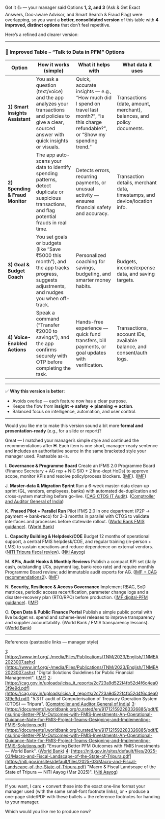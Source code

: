 Got it 👍 — your manager said Options **1, 2, and 3** (Ask & Get Exact Answers, Doc-aware Advisor, and Smart Search & Fraud Flag) were overlapping, so you want a **better, consolidated version** of this table with **4 improved, distinct options** that don’t feel repetitive.

Here’s a refined and clearer version:

---

### 🔹 Improved Table – “Talk to Data in PFM” Options

| **Option**                      | **How it works (simple)**                                                                                                                           | **What it helps with**                                                                                                                    | **What data it uses**                                                     |
| ------------------------------- | --------------------------------------------------------------------------------------------------------------------------------------------------- | ----------------------------------------------------------------------------------------------------------------------------------------- | ------------------------------------------------------------------------- |
| **1) Smart Insights Assistant** | You ask a question (text/voice) and the app analyzes your transactions and policies to give a clear, sourced answer with quick insights or visuals. | Quick, accurate insights — e.g., “How much did I spend on travel last month?”, “Is this charge refundable?”, or “Show my spending trend.” | Transactions (date, amount, merchant), balances, and policy documents.    |
| **2) Spending & Fraud Monitor** | The app auto-scans your data to identify spending patterns, detect duplicate or suspicious transactions, and flag potential frauds in real time.    | Detects errors, recurring payments, or unusual activity — ensures financial safety and accuracy.                                          | Transaction details, merchant data, timestamps, and device/location info. |
| **3) Goal & Budget Coach**      | You set goals or budgets (like “Save ₹5000 this month”), and the app tracks progress, suggests adjustments, and nudges you when off-track.          | Personalized coaching for savings, budgeting, and smarter money habits.                                                                   | Budgets, income/expense data, and saving targets.                         |
| **4) Voice-Enabled Actions**    | Speak a command (“Transfer ₹2000 to savings”), and the app confirms securely with OTP before completing the task.                                   | Hands-free experience — quick fund transfers, bill payments, or goal updates with verification.                                           | Transactions, account IDs, available balance, and consent/auth logs.      |

---

✅ **Why this version is better:**

* Avoids overlap — each feature now has a clear purpose.
* Keeps the flow from **insight → safety → planning → action**.
* Balanced focus on intelligence, automation, and user control.

---

Would you like me to make this version sound a bit more **formal and presentation-ready** (e.g., for a slide or report)?

Great — I matched your manager’s simple style and continued the recommendations after **H**. Each item is one short, manager-ready sentence and includes an authoritative source in the same bracketed style your manager used. Pasteable as-is.

I. **Governance & Programme Board**
Create an IFMS 2.0 Programme Board (Finance Secretary + AG rep + NIC SIO + 2 line-dept HoDs) to approve scope, monitor KPIs and resolve policy/process blockers. ([IMF][1]). ([IMF][1])

J. **Master-data & Migration Sprint**
Run a 6-week master-data clean-up sprint (GL, vendors, employees, banks) with automated de-duplication and cross-system matching before go-live. ([CAG CTOS IT Audit][2]). ([Comptroller and Auditor General of India][2])

K. **Phased Pilot + Parallel Run**
Pilot IFMS 2.0 in one department (P2P → payment → bank-reco) for 2–3 months in parallel with CTOS to validate interfaces and processes before statewide rollout. ([World Bank FMIS guidance][3]). ([World Bank][3])

L. **Capacity Building & Helpdesk/COE**
Budget 12 months of operational support, a central FMIS helpdesk/COE, and regular training (in-person + LMS) to sustain operations and reduce dependence on external vendors. ([NITI Tripura fiscal review][4]). ([Niti Aayog][4])

M. **KPIs, Audit Hooks & Monthly Reviews**
Publish a compact KPI set (daily cash, outstanding UCs, payment lag, bank-reco rate) and require monthly Programme Board review; add immutable audit exports for AG. ([IMF + CAG recommendations][1][2]). ([IMF][1])

N. **Security, Resilience & Access Governance**
Implement RBAC, SoD matrices, periodic access recertification, parameter change logs and a disaster-recovery plan (RTO/RPO) before production. ([IMF digital-PFM guidance][1]). ([IMF][1])

O. **Open Data & Public Finance Portal**
Publish a simple public portal with live budget vs. spend and scheme-level releases to improve transparency and supplier accountability. (World Bank / FMIS transparency lessons). ([World Bank][3])

---

References (pasteable links — manager style)

[1]: [https://www.imf.org/-/media/Files/Publications/TNM/2023/English/TNMEA2023007.ashx](https://www.imf.org/-/media/Files/Publications/TNM/2023/English/TNMEA2023007.ashx) "Digital Solutions Guidelines for Public Financial Management". ([IMF][1])
[2]: [https://cag.gov.in/uploads/icisa_it_reports/2c723a9d522f4fb52d4f6c4ea03f9e9d.pdf](https://cag.gov.in/uploads/icisa_it_reports/2c723a9d522f4fb52d4f6c4ea03f9e9d.pdf) "5.3 IT audit of Computerisation of Treasury Operation System (CTOS) — Tripura". ([Comptroller and Auditor General of India][2])
[3]: [https://documents1.worldbank.org/curated/en/917121592283326885/pdf/Ensuring-Better-PFM-Outcomes-with-FMIS-Investments-An-Operational-Guidance-Note-for-FMIS-Project-Teams-Designing-and-Implementing-FMIS-Solutions.pdf](https://documents1.worldbank.org/curated/en/917121592283326885/pdf/Ensuring-Better-PFM-Outcomes-with-FMIS-Investments-An-Operational-Guidance-Note-for-FMIS-Project-Teams-Designing-and-Implementing-FMIS-Solutions.pdf) "Ensuring Better PFM Outcomes with FMIS Investments — World Bank". ([World Bank][3])
[4]: [https://niti.gov.in/sites/default/files/2025-03/Macro-and-Fiscal-Landscape-of-the-State-of-Tripura.pdf](https://niti.gov.in/sites/default/files/2025-03/Macro-and-Fiscal-Landscape-of-the-State-of-Tripura.pdf) "Macro & Fiscal Landscape of the State of Tripura — NITI Aayog (Mar 2025)". ([Niti Aayog][4])

---

If you want, I can:
• convert these into the exact one-line format your manager used (with the same small-font footnote links), or
• produce a one-page slide/PDF with these bullets + the reference footnotes for handing to your manager.

Which would you like me to produce now?

[1]: https://www.imf.org/-/media/Files/Publications/TNM/2023/English/TNMEA2023007.ashx?utm_source=chatgpt.com "Digital Solutions Guidelines for Public Financial Management"
[2]: https://cag.gov.in/uploads/icisa_it_reports/2c723a9d522f4fb52d4f6c4ea03f9e9d.pdf?utm_source=chatgpt.com "5.3 IT audit of Computerisation of Treasury Operation System"
[3]: https://documents1.worldbank.org/curated/en/917121592283326885/pdf/Ensuring-Better-PFM-Outcomes-with-FMIS-Investments-An-Operational-Guidance-Note-for-FMIS-Project-Teams-Designing-and-Implementing-FMIS-Solutions.pdf?utm_source=chatgpt.com "Ensuring Better PFM Outcomes with FMIS Investments"
[4]: https://niti.gov.in/sites/default/files/2025-03/Macro-and-Fiscal-Landscape-of-the-State-of-Tripura.pdf?utm_source=chatgpt.com "Macro and Fiscal Landscape of the State of Tripura"




